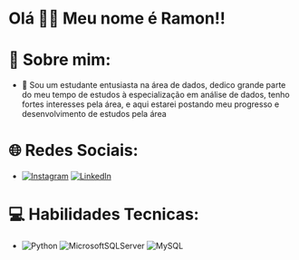 # Olá 🙋‍♂️ Meu nome é Ramon!!
# 💫 Sobre mim:
- 👋 Sou um estudante entusiasta na área de dados, dedico grande parte do meu tempo de estudos à especialização em análise de dados,
  tenho fortes interesses pela área, e aqui estarei postando meu progresso e desenvolvimento de estudos pela área


# 🌐 Redes Sociais:
- [![Instagram](https://img.shields.io/badge/Instagram-%23E4405F.svg?logo=Instagram&logoColor=white)](/https://instagram.com/https://www.instagram.com/__rramon/) [![LinkedIn](https://img.shields.io/badge/LinkedIn-%230077B5.svg?logo=linkedin&logoColor=white)](https://linkedin.com/in/www.linkedin.com/in/ramon-oliveiraa359) 

# 💻 Habilidades Tecnicas:
- ![Python](https://img.shields.io/badge/python-3670A0?style=for-the-badge&logo=python&logoColor=ffdd54) ![MicrosoftSQLServer](https://img.shields.io/badge/Microsoft%20SQL%20Server-CC2927?style=for-the-badge&logo=microsoft%20sql%20server&logoColor=white) ![MySQL](https://img.shields.io/badge/mysql-4479A1.svg?style=for-the-badge&logo=mysql&logoColor=white)

<!-- Proudly created with GPRM ( https://gprm.itsvg.in ) -->
<!---
Ramonnsy/Ramonnsy is a ✨ special ✨ repository because its `README.md` (this file) appears on your GitHub profile.
You can click the Preview link to take a look at your changes.
--->
